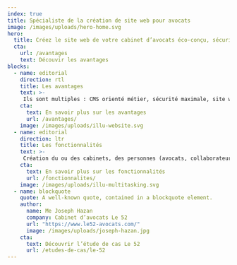 ```yaml
---
index: true
title: Spécialiste de la création de site web pour avocats
image: /images/uploads/hero-home.svg
hero:
  title: Créez le site web de votre cabinet d’avocats éco-conçu, sécurisé et accessible à tous.
  cta:
    url: /avantages
    text: Découvir les avantages
blocks:
  - name: editorial
    direction: rtl
    title: Les avantages
    text: >-
     Ils sont multiples : CMS orienté métier, sécurité maximale, site web performant, éco-conçu et accessible à tous.
    cta: 
      text: En savoir plus sur les avantages
      url: /avantages/
    image: /images/uploads/illu-website.svg
  - name: editorial
    direction: ltr
    title: Les fonctionnalités
    text: >-
     Création du ou des cabinets, des personnes (avocats, collaborateur, juriste…), des expertises métier…
    cta: 
      text: En savoir plus sur les fonctionnalités
      url: /fonctionnalites/
    image: /images/uploads/illu-multitasking.svg
  - name: blockquote
    quote: A well-known quote, contained in a blockquote element.
    author:
      name: Me Joseph Hazan
      company: Cabinet d’avocats Le 52
      url: "https://www.le52-avocats.com/"
      image: /images/uploads/joseph-hazan.jpg
    cta: 
      text: Découvrir l’étude de cas Le 52
      url: /etudes-de-cas/le-52
---
```

